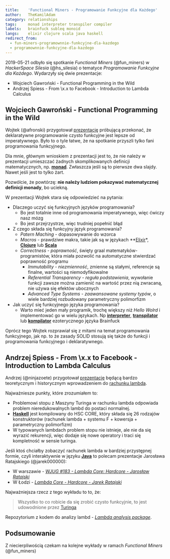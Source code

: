 ```yaml
---
title:    'Functional Miners - Programowanie Funkcyjne dla Każdego'
author:   TheKamilAdam
category: relationships
tags:     monad interpreter transpiler compiler
labels:   brainfuck subleq monoid
langs:    elixir clojure scala java haskell
redirect_from:
  - fun-miners-programownnie-funkcyjne-dla-kazdego
  - programownnie-funkcyjne-dla-kazdego
---
```


2019-05-21 odbyło się spotkanie *Functional Miners* (@fun_miners)
w *HackerSpace Silesia* (@hs_silesia) 
o tematyce *Programowanie Funkcyjne dla Każdego*.
Wydarzyły się dwie prezentacje:
* Wojciech Gawroński - Functional Programming in the Wild
* Andrzej Spiess - From \x.x to Facebook - Introduction to Lambda Calculus

## Wojciech Gawroński - Functional Programming in the Wild

Wojtek (@afronski) przygotował [prezentację](<https://youtu.be/mn4Dg1iYfPg>) 
próbującą przekonać,
że deklaratywne programowanie czysto funkcyjne jest lepsze od imperatywnego.
Było to o tyle łatwe,
że na spotkanie przyszli tylko fani programowania funkcyjnego. 

Dla mnie, 
głównym wnioskiem z prezentacji jest to,
że nie należy w prezentacji umieszczać żadnych skomplikowanych definicji matematycznych, 
np. **[monad]**.
Zwłaszcza jeśli są to pierwsze dwa slajdy.
Nawet jeśli jest to tylko żart.

Pozwólcie, że powtórzę: **nie należy ludziom pokazywać matematycznej definicji monady**, bo uciekną.

W prezentacji Wojtek stara się odpowiedzieć na pytania:
* Dlaczego uczyć się funkcyjnych języków programowania?
  * Bo jest totalnie inne od programowania imperatywnego, więc ćwiczy nasz mózg
  * Bo jest przejrzystrze, więc trudniej popełnić błąd
* Z czego składa się funkcyjny język programowania?
  * *Patern Maching* - dopasowywanie do wzorca
  * *Macros* - prawdziwe makra, 
  takie jak są w językach **[Elixir]*, **[Clojure]** lub **[Scala]** 
  * *Correctness* - *poprawność*, święty graal matematyków-programistów,
  która miała pozwolić na automatyczne stwierdzać poprawność programu
    * *Immutability* - *niezmienność*, zmienne są stałymi,
    referencje są finalne,
    wartości są niemodyfikowalne
    * *Referential Transparency* - *reguła podstawienia*, 
    wywołanie funkcji zawsze można zamienić na wartość przez nią zwracaną,
    nie używa się efektów ubocznych 
    * *Advanced Type Systems* - *zaawansowane systemy typów*,
    o wiele bardziej rozbudowany parametryczny polimorfizm
* Jak uczyć się funkcyjnego języka programowania?
  * Warto mieć jeden mały programik,
  trochę większy niż *Hello Wolrd* i implementować go w wielu językach. 
   Np **[interpreter]**, **[transpilator]** lub **[kompilator]** ezoterycznego języka Brainfuck

Oprócz tego Wojtek rozprawiał się z mitami na temat programowania funkcyjnego,
jak np. to że zasady SOLID stosują się także do funkcji i programowania funkcyjnego i deklaratywnego.

## Andrzej Spiess - From \x.x to Facebook - Introduction to Lambda Calculus

Andrzej (@ninjazoete) przygotował [prezentację](<https://youtu.be/nZuOyQalVW4>)
będącą bardzo teoretycznym i historycznym wprowadzeniem do [rachunku lambda](<https://pl.wikipedia.org/wiki/Rachunek_lambda>).

Najważniesze punkty, które zrozumiałem to:
* Problemowi stopu z Maszyny Turinga w rachunku lambda odpowiada problem nieredukowalnych lambd do postaci normalnej.
* **[Haskell]** jest kompilowany do HSC CORE, 
który składa się 26 rodzajów konstruktorów (rachunek lambda + systemu F + kowersja + parametryczny polimorfizm) 
 * W typowanych lambdach problem stopu nie istnieje, 
ale nie da się wyrazić rekurencji,
więc dodaje się nowe operatory i traci się kompletność w sensie turinga.

Jeśli ktoś chciałby zobaczyć rachunek lambda w bardziej przystępnej formie, 
czyli interaktywnie w języku **[Java]** to polecam prezentacje Jarosława Ratajskiego (@jarek000000):
* W warszawie - *[WJUG #183 - Lambda Core: Hardcore - Jarosław Ratajski](<https://youtu.be/3GJpyHwzuh0>)* 
* W Łodzi - *[Lambda Core - Hardcore - Jarek Ratajski](<https://youtu.be/TYAjT3GQHP4>)*

Najważniejsza rzecz z tego wykładu to to, że:
> Wszystko to co robicie da się zrobić czysto funkcyjnie, 
to jest udowodnione przez [Turinga](<https://pl.wikipedia.org/wiki/Alan_Turing>)

Repozytorium z kodem do analizy lambd - *[Lambda analysis package](<https://github.com/jarekratajski/badlam>)*.

## Podsumowanie

Z niecierpliwością czekam na kolejne wykłady w ramach *Functional Miners* (@fun_miners)


[monad]: /posts-by-tags/monad

[Elixir]: /posts-by-langs/elixir
[Clojure]: /posts-by-langs/clojure
[Scala]: /posts-by-langs/scala

[interpreter]: /posts-by-tags/interpreter
[transpilator]: /posts-by-tags/transpiler
[kompilator]: /posts-by-tags/compiler

[Haskell]: /posts-by-langs/haskell
[Java]: /posts-by-langs/java


